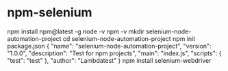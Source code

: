# npm-selenium
 npm install npm@latest -g
node -v
npm -v
mkdir selenium-node-automation-project
cd selenium-node-automation-project
npm init
package.json
{
  "name": "selenium-node-automation-project",
  "version": "1.0.0",
  "description": "Test for npm projects",
  "main": "index.js",
  "scripts": {
    "test": "test"
  },
  "author": "Lambdatest"
}
npm install selenium-webdriver

